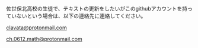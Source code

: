 佐世保北高校の生徒で、テキストの更新をしたいがこのgithubアカウントを持っていないという場合は、以下の連絡先に連絡してください。

clavata@protonmail.com

ch.0612.math@protonmail.com
